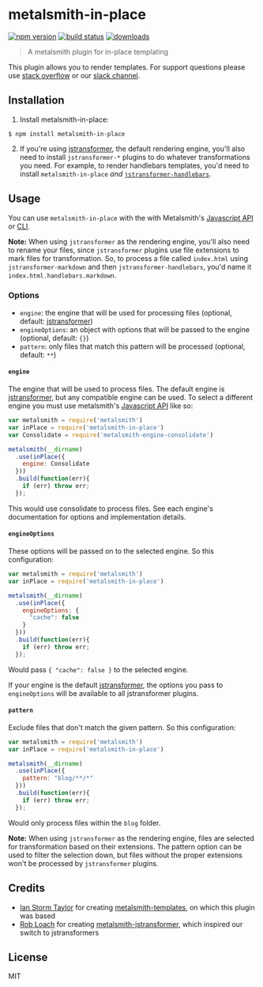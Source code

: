 # metalsmith-in-place

[![npm version][version-badge]][version-url]
[![build status][build-badge]][build-url]
[![downloads][downloads-badge]][downloads-url]

> A metalsmith plugin for in-place templating

This plugin allows you to render templates. For support questions please use 
[stack overflow][stackoverflow-url] or our [slack channel][slack-url].

## Installation

1. Install metalsmith-in-place:
  ```
  $ npm install metalsmith-in-place
  ```
2. If you're using [jstransformer](https://github.com/superwolff/metalsmith-engine-jstransformer), the default rendering engine, you'll also need to install `jstransformer-*` plugins to do whatever transformations you need. For example, to render handlebars templates, you'd need to install `metalsmith-in-place` *and* [`jstransformer-handlebars`](https://github.com/jstransformers/jstransformer-handlebars).

## Usage

You can use `metalsmith-in-place` with the with Metalsmith's
[Javascript API](https://github.com/segmentio/metalsmith#api) or 
[CLI](https://github.com/segmentio/metalsmith#cli).

**Note:** When using `jstransformer` as the rendering engine, you'll also need to rename your files, since `jstransformer` plugins use file extensions to mark files for transformation. So, to process a file called `index.html` using `jstransformer-markdown` and then `jstransformer-handlebars`, you'd name it `index.html.handlebars.markdown`.

### Options

* `engine`: the engine that will be used for processing files (optional, default: 
[jstransformer](https://github.com/superwolff/metalsmith-engine-jstransformer))
* `engineOptions`: an object with options that will be passed to the engine (optional, default: `{}`)
* `pattern`: only files that match this pattern will be processed (optional, default: `**`)

#### `engine`

The engine that will be used to process files. The default engine is
[jstransformer](https://github.com/superwolff/metalsmith-engine-jstransformer), but any compatible 
engine can be used. To select a different engine you must use metalsmith's
[Javascript API](https://github.com/segmentio/metalsmith#api) like so:

```javascript
var metalsmith = require('metalsmith')
var inPlace = require('metalsmith-in-place')
var Consolidate = require('metalsmith-engine-consolidate')

metalsmith(__dirname)
  .use(inPlace({
    engine: Consolidate
  }))
  .build(function(err){
    if (err) throw err;
  });
```

This would use consolidate to process files. See each engine's documentation for options and
implementation details.

#### `engineOptions`

These options will be passed on to the selected engine. So this configuration:

```Javascript
var metalsmith = require('metalsmith')
var inPlace = require('metalsmith-in-place')

metalsmith(__dirname)
  .use(inPlace({
    engineOptions: {
      "cache": false
    }
  }))
  .build(function(err){
    if (err) throw err;
  });
```

Would pass `{ "cache": false }` to the selected engine.

If your engine is the default [jstransformer](https://github.com/superwolff/metalsmith-engine-jstransformer), the options you pass to `engineOptions` will be available to all jstransformer plugins.

#### `pattern`

Exclude files that don't match the given pattern. So this configuration:

```javascript
var metalsmith = require('metalsmith')
var inPlace = require('metalsmith-in-place')

metalsmith(__dirname)
  .use(inPlace({
    pattern: "blog/**/*"
  }))
  .build(function(err){
    if (err) throw err;
  });
```

Would only process files within the `blog` folder.

**Note:** When using `jstransformer` as the rendering engine, files are selected for transformation based on their extensions. The pattern option can be used to filter the selection down, but files without the proper extensions won't be processed by `jstransformer` plugins.

## Credits

* [Ian Storm Taylor](https://github.com/ianstormtaylor) for creating [metalsmith-templates](https://github.com/segmentio/metalsmith-templates), on which this plugin was based
* [Rob Loach](https://github.com/RobLoach) for creating [metalsmith-jstransformer](https://github.com/RobLoach/metalsmith-jstransformer), which inspired our switch to jstransformers

## License

MIT

[build-badge]: https://travis-ci.org/superwolff/metalsmith-in-place.svg
[build-url]: https://travis-ci.org/superwolff/metalsmith-in-place
[downloads-badge]: https://img.shields.io/npm/dm/metalsmith-in-place.svg
[downloads-url]: https://www.npmjs.com/package/metalsmith-in-place
[slack-badge]: https://img.shields.io/badge/Slack-Join%20Chat%20→-blue.svg
[slack-url]: http://metalsmith-slack.herokuapp.com/
[version-badge]: https://img.shields.io/npm/v/metalsmith-in-place.svg
[version-url]: https://www.npmjs.com/package/metalsmith-in-place
[stackoverflow-url]: http://stackoverflow.com/questions/tagged/metalsmith

